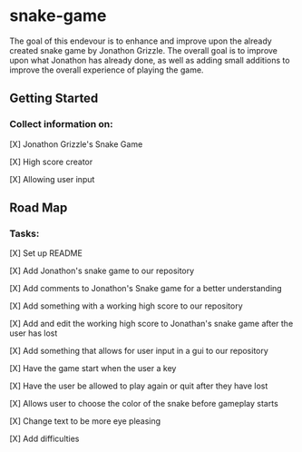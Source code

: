 # snake-game
The goal of this endevour is to enhance and improve upon the already created snake game by Jonathon Grizzle. The overall goal is to
improve upon what Jonathon has already done, as well as adding small additions to improve the overall experience of playing the game.

## Getting Started

### Collect information on:

<p>[X] Jonathon Grizzle's Snake Game</p>  
<p>[X] High score creator</p>  
<p>[X] Allowing user input</p>  

## Road Map

### Tasks:

<p>[X] Set up README  
<p>[X] Add Jonathon's snake game to our repository</p>	 
<p>[X] Add comments to Jonathon's Snake game for a better understanding</p>
<p>[X] Add something with a working high score to our repository</p>
<p>[X] Add and edit the working high score to Jonathan's snake game after the user has lost</p>		
<p>[X] Add something that allows for user input in a gui to our repository</p> 
<p>[X] Have the game start when the user a key</p>	 
<p>[X] Have the user be allowed to play again or quit after they have lost</p>	  
<p>[X] Allows user to choose the color of the snake before gameplay starts</p>	
<p>[X] Change text to be more eye pleasing</p>	 
<p>[X] Add difficulties</p>
